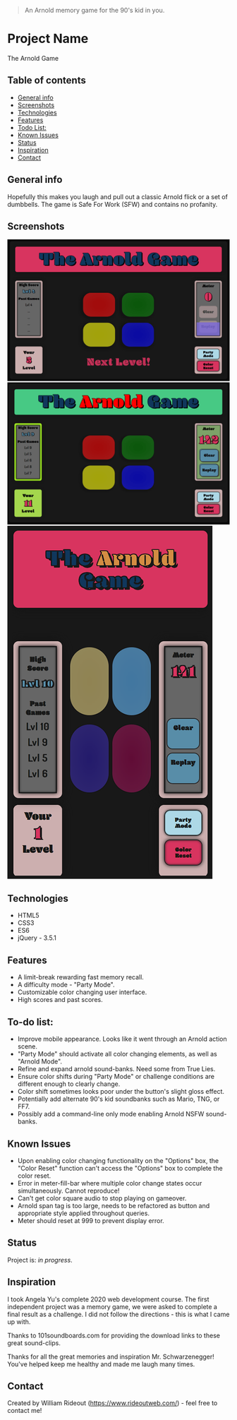 > An Arnold memory game for the 90's kid in you.

# Project Name
The Arnold Game

## Table of contents
* [General info](#general-info)
* [Screenshots](#screenshots)
* [Technologies](#technologies)
* [Features](#features)
* [Todo List:](#todo-list)
* [Known Issues](#known-issues)
* [Status](#status)
* [Inspiration](#inspiration)
* [Contact](#contact)

## General info
Hopefully this makes you laugh and pull out a classic Arnold flick or a set of dumbbells. The game is Safe For Work (SFW) and contains no profanity.

## Screenshots
![Example screenshot](/images/readme/arnold-game.png)
![Example screenshot](/images/readme/arnold-game-color.png)
![Example screenshot](/images/readme/arnold-game-mobile.png)


## Technologies
* HTML5
* CSS3
* ES6
* jQuery - 3.5.1

## Features
* A limit-break rewarding fast memory recall.
* A difficulty mode - "Party Mode".
* Customizable color changing user interface.
* High scores and past scores.

## To-do list:
* Improve mobile appearance. Looks like it went through an Arnold action scene.
* "Party Mode" should activate all color changing elements, as well as "Arnold Mode".
* Refine and expand arnold sound-banks. Need some from True Lies. 
* Ensure color shifts during "Party Mode" or challenge conditions are different enough to clearly change.
* Color shift sometimes looks poor under the button's slight gloss effect.
* Potentially add alternate 90's kid soundbanks such as Mario, TNG, or FF7.
* Possibly add a command-line only mode enabling Arnold NSFW sound-banks.

## Known Issues
* Upon enabling color changing functionality on the "Options" box, the "Color Reset" function can't access the "Options" box to complete the color reset. 
* Error in meter-fill-bar where multiple color change states occur simultaneously. Cannot reproduce!
* Can't get color square audio to stop playing on gameover. 
* Arnold span tag is too large, needs to be refactored as button and appropriate style applied throughout queries.
* Meter should reset at 999 to prevent display error.

## Status
Project is: _in progress_.

## Inspiration
I took Angela Yu's complete 2020 web development course. The first independent project was a memory game, we were asked to complete a final result as a challenge. I did not follow the directions - this is what I came up with.

Thanks to 101soundboards.com for providing the download links to these great sound-clips.

Thanks for all the great memories and inspiration Mr. Schwarzenegger! You've helped keep me healthy and made me laugh many times. 

## Contact
Created by William Rideout (https://www.rideoutweb.com/) - feel free to contact me!